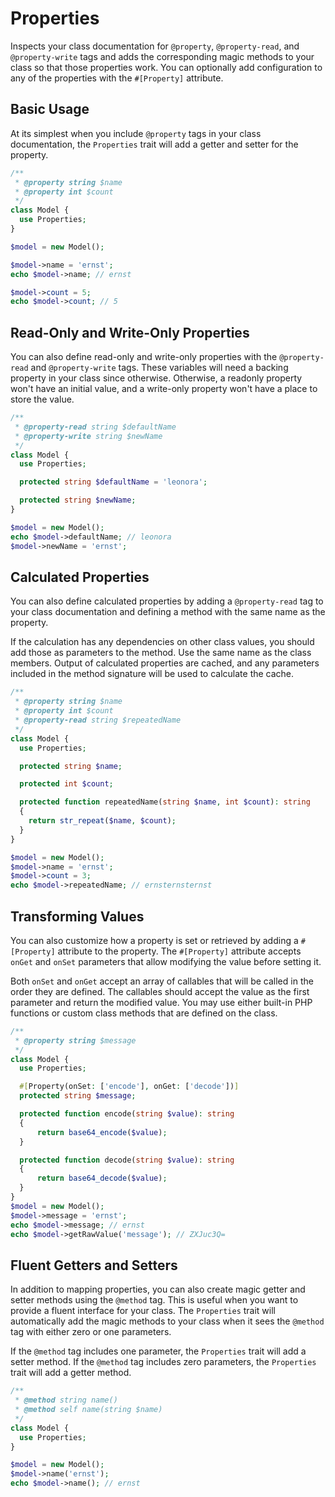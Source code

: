 # Properties

Inspects your class documentation for `@property`, `@property-read`, and `@property-write` tags and adds the corresponding magic methods to your class so that those properties work. You can optionally add configuration to any of the properties with the `#[Property]` attribute.

## Basic Usage

At its simplest when you include `@property` tags in your class documentation, the `Properties` trait will add a getter and setter for the property.

```php
/**
 * @property string $name
 * @property int $count
 */
class Model {
  use Properties;
}

$model = new Model();

$model->name = 'ernst';
echo $model->name; // ernst

$model->count = 5;
echo $model->count; // 5
```

## Read-Only and Write-Only Properties

You can also define read-only and write-only properties with the `@property-read` and `@property-write` tags. These variables will need a backing property in your class since otherwise. Otherwise, a readonly property won't have an initial value, and a write-only property won't have a place to store the value.

```php
/**
 * @property-read string $defaultName
 * @property-write string $newName
 */
class Model {
  use Properties;

  protected string $defaultName = 'leonora';

  protected string $newName;
}

$model = new Model();
echo $model->defaultName; // leonora
$model->newName = 'ernst';
```

## Calculated Properties

You can also define calculated properties by adding a `@property-read` tag to your class documentation and defining a method with the same name as the property.

If the calculation has any dependencies on other class values, you should add those as parameters to the method. Use the same name as the class members. Output of calculated properties are cached, and any parameters included in the method signature will be used to calculate the cache.

```php
/**
 * @property string $name
 * @property int $count
 * @property-read string $repeatedName
 */
class Model {
  use Properties;

  protected string $name;

  protected int $count;

  protected function repeatedName(string $name, int $count): string
  {
    return str_repeat($name, $count);
  }
}

$model = new Model();
$model->name = 'ernst';
$model->count = 3;
echo $model->repeatedName; // ernsternsternst
```

## Transforming Values

You can also customize how a property is set or retrieved by adding a `#[Property]` attribute to the property. The `#[Property]` attribute accepts `onGet` and `onSet` parameters that allow modifying the value before setting it.

Both `onSet` and `onGet` accept an array of callables that will be called in the order they are defined. The callables should accept the value as the first parameter and return the modified value. You may use either built-in PHP functions or custom class methods that are defined on the class.

```php
/**
 * @property string $message
 */
class Model {
  use Properties;

  #[Property(onSet: ['encode'], onGet: ['decode'])]
  protected string $message;

  protected function encode(string $value): string
  {
      return base64_encode($value);
  }

  protected function decode(string $value): string
  {
      return base64_decode($value);
  }
}
$model = new Model();
$model->message = 'ernst';
echo $model->message; // ernst
echo $model->getRawValue('message'); // ZXJuc3Q=
```

## Fluent Getters and Setters

In addition to mapping properties, you can also create magic getter and setter methods using the `@method` tag. This is useful when you want to provide a fluent interface for your class. The `Properties` trait will automatically add the magic methods to your class when it sees the `@method` tag with either zero or one parameters.

If the `@method` tag includes one parameter, the `Properties` trait will add a setter method. If the `@method` tag includes zero parameters, the `Properties` trait will add a getter method.

```php
/**
 * @method string name()
 * @method self name(string $name)
 */
class Model {
  use Properties;
}

$model = new Model();
$model->name('ernst');
echo $model->name(); // ernst
```